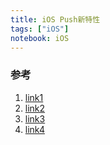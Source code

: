 ```yaml
---
title: iOS Push新特性
tags: ["iOS"]
notebook: iOS
---
```


### 参考
1. [link1](http://mrpeak.cn/ios/2016/01/06/push)
2. [link2](http://superdanny.link/2016/02/02/iOS-Apple-Push-Notification-Service/)
3. [link3](https://github.com/ChenYilong/iOS9AdaptationTips/blob/master/%E5%9F%BA%E4%BA%8EHTTP2%E7%9A%84%E5%85%A8%E6%96%B0APNs%E5%8D%8F%E8%AE%AE/%E5%9F%BA%E4%BA%8EHTTP2%E7%9A%84%E5%85%A8%E6%96%B0APNs%E5%8D%8F%E8%AE%AE.md)
4. [link4](http://www.cnblogs.com/cy568searchx/p/5211069.html)